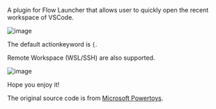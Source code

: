 A plugin for Flow Launcher that allows user to quickly open the recent workspace of VSCode.

![image](https://github.com/taooceros/Flow.Plugin.VSCodeWorkspace/assets/45326534/15609d5d-869f-4df4-b62a-0d0d9b3fc31a)

The default actionkeyword is `{`.

Remote Workspace (WSL/SSH) are also supported.

![image](https://github.com/taooceros/Flow.Plugin.VSCodeWorkspace/assets/45326534/277df331-e124-448b-8411-d20bf6418b76)

Hope you enjoy it!

The original source code is from [Microsoft Powertoys](https://github.com/microsoft/PowerToys/tree/main/src/modules/launcher/Plugins/Community.PowerToys.Run.Plugin.VSCodeWorkspaces).
